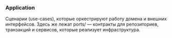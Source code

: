 ### Application

Сценарии (use-cases), которые оркестрируют работу домена и внешних интерфейсов.
Здесь же лежат ports/ — контракты для репозиториев, транзакций и сервисов, которые реализует инфраструктура.
